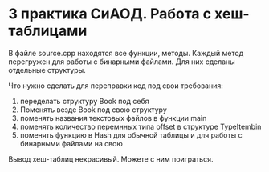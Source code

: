 <H1>3 практика СиАОД. Работа с хеш-таблицами</H1>
В файле source.cpp находятся все функции, методы. Каждый метод перегружен для работы с бинарными файлами. Для них сделаны отдельные структуры.

Что нужно сделать для переправки код под свои требования:

1. переделать структуру Book под себя
2. Поменять везде Book под свою структуру
3. поменять названия текстовых файлов в функции main
4. поменять количество перемнных типа offset в структуре TypeItembin
5. поменять функцию в Hash для обычной таблицы и для работы с бинарными файлами на свою

Вывод хеш-таблиц некрасивый. Можете с ним поиграться.